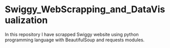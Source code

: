 # Swiggy_WebScrapping_and_DataVisualization
In this repository I have scrapped Swiggy website using python programming language with BeautifulSoup and requests modules.
